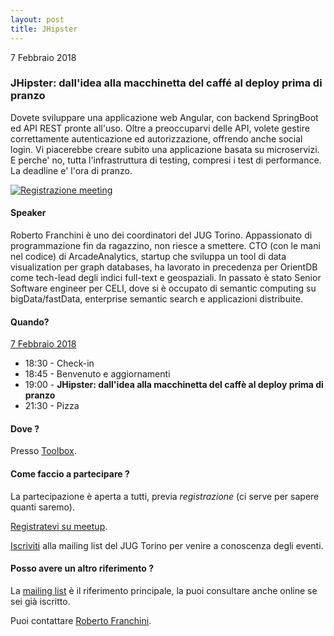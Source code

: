 ```yaml
---
layout: post
title: JHipster
---
```


7 Febbraio 2018

### JHipster: dall'idea alla macchinetta del caffé al deploy prima di pranzo

Dovete sviluppare una applicazione web Angular, con backend SpringBoot ed API REST pronte all'uso.
Oltre a preoccuparvi delle API, volete gestire correttamente autenticazione ed autorizzazione, offrendo anche social login.
Vi piacerebbe creare subito una applicazione basata su microservizi.
E perche' no, tutta l'infrastruttura di testing, compresi i test di performance.
La deadline e' l'ora di pranzo.

[![Registrazione meeting](https://i.ytimg.com/vi/rMrqSPEseD8/hqdefault.jpg)](https://www.youtube.com/watch?v=rMrqSPEseD8)

#### Speaker

Roberto Franchini è uno dei coordinatori del JUG Torino.
Appassionato di programmazione fin da ragazzino, non riesce a smettere.
CTO (con le mani nel codice) di ArcadeAnalytics, startup che sviluppa un tool di data visualization per graph databases, ha lavorato in precedenza per OrientDB come tech-lead degli indici full-text e geospaziali.
In passato è stato Senior Software engineer per CELI, dove si è occupato di semantic computing su bigData/fastData, enterprise semantic search e applicazioni distribuite.

#### Quando?

<u>7 Febbraio 2018</u>

* 18:30 - Check-in
* 18:45 - Benvenuto e aggiornamenti
* 19:00 - **JHipster: dall'idea alla macchinetta del caffè al deploy prima di pranzo**
* 21:30 - Pizza

#### Dove ?

Presso [Toolbox](/places/toolbox/).

#### Come faccio a partecipare ?

La partecipazione è aperta a tutti, previa *registrazione* (ci serve per sapere quanti saremo).

[Registratevi su meetup](https://www.meetup.com/JUGTorino/events/247266308/).

[Iscriviti](/subscribe/) alla mailing list del JUG Torino per venire a conoscenza degli eventi.

#### Posso avere un altro riferimento ?

La [mailing list](https://groups.yahoo.com/groups/it-torino-java-jug) è il riferimento principale,
la puoi consultare anche online se sei già iscritto.

Puoi contattare [Roberto Franchini](/people/robertofranchini/).

